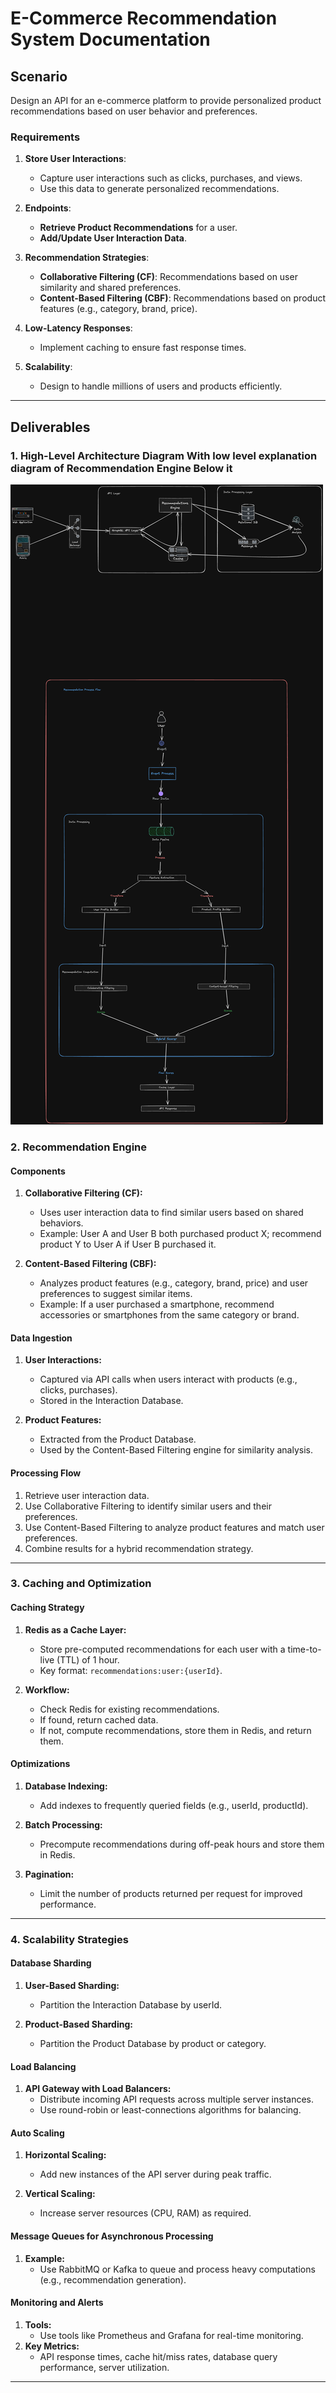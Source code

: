 # E-Commerce Recommendation System Documentation

## **Scenario**

Design an API for an e-commerce platform to provide personalized product recommendations based on user behavior and preferences.

### **Requirements**

1. **Store User Interactions**:

   - Capture user interactions such as clicks, purchases, and views.
   - Use this data to generate personalized recommendations.

2. **Endpoints**:

   - **Retrieve Product Recommendations** for a user.
   - **Add/Update User Interaction Data**.

3. **Recommendation Strategies**:

   - **Collaborative Filtering (CF)**: Recommendations based on user similarity and shared preferences.
   - **Content-Based Filtering (CBF)**: Recommendations based on product features (e.g., category, brand, price).

4. **Low-Latency Responses**:

   - Implement caching to ensure fast response times.

5. **Scalability**:

   - Design to handle millions of users and products efficiently.

---

## **Deliverables**

### **1. High-Level Architecture Diagram With low level explanation diagram of Recommendation Engine Below it**
![Architecture Diagram](./DocumentFolder/Diagram.png)


### **2. Recommendation Engine**

#### **Components**

1. **Collaborative Filtering (CF):**

   - Uses user interaction data to find similar users based on shared behaviors.
   - Example: User A and User B both purchased product X; recommend product Y to User A if User B purchased it.

2. **Content-Based Filtering (CBF):**

   - Analyzes product features (e.g., category, brand, price) and user preferences to suggest similar items.
   - Example: If a user purchased a smartphone, recommend accessories or smartphones from the same category or brand.

#### **Data Ingestion**

1. **User Interactions:**

   - Captured via API calls when users interact with products (e.g., clicks, purchases).
   - Stored in the Interaction Database.

2. **Product Features:**

   - Extracted from the Product Database.
   - Used by the Content-Based Filtering engine for similarity analysis.

#### **Processing Flow**

1. Retrieve user interaction data.
2. Use Collaborative Filtering to identify similar users and their preferences.
3. Use Content-Based Filtering to analyze product features and match user preferences.
4. Combine results for a hybrid recommendation strategy.

---

### **3. Caching and Optimization**

#### **Caching Strategy**

1. **Redis as a Cache Layer:**

   - Store pre-computed recommendations for each user with a time-to-live (TTL) of 1 hour.
   - Key format: `recommendations:user:{userId}`.

2. **Workflow:**

   - Check Redis for existing recommendations.
   - If found, return cached data.
   - If not, compute recommendations, store them in Redis, and return them.

#### **Optimizations**

1. **Database Indexing:**

   - Add indexes to frequently queried fields (e.g., userId, productId).

2. **Batch Processing:**

   - Precompute recommendations during off-peak hours and store them in Redis.

3. **Pagination:**

   - Limit the number of products returned per request for improved performance.

---

### **4. Scalability Strategies**

#### **Database Sharding**

1. **User-Based Sharding:**

   - Partition the Interaction Database by userId.

2. **Product-Based Sharding:**

   - Partition the Product Database by product or category.

#### **Load Balancing**

1. **API Gateway with Load Balancers:**
   - Distribute incoming API requests across multiple server instances.
   - Use round-robin or least-connections algorithms for balancing.

#### **Auto Scaling**

1. **Horizontal Scaling:**

   - Add new instances of the API server during peak traffic.

2. **Vertical Scaling:**

   - Increase server resources (CPU, RAM) as required.

#### **Message Queues for Asynchronous Processing**

1. **Example:**
   - Use RabbitMQ or Kafka to queue and process heavy computations (e.g., recommendation generation).

#### **Monitoring and Alerts**

1. **Tools:**
   - Use tools like Prometheus and Grafana for real-time monitoring.
2. **Key Metrics:**
   - API response times, cache hit/miss rates, database query performance, server utilization.

---

